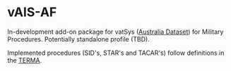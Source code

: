 # vAIS-AF

In-development add-on package for vatSys ([Australia Dataset](https://github.com/Slep-wt/vatSys/australia-dataset/)) for Military Procedures. Potentially standalone profile (TBD).

Implemented procedures (SID's, STAR's and TACAR's) follow definitions in the [TERMA](https://ais-af.airforce.gov.au/).
